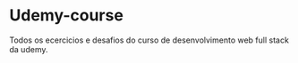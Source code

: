 # Udemy-course
 Todos os ecercicios e desafios do curso de desenvolvimento web full stack da udemy.
